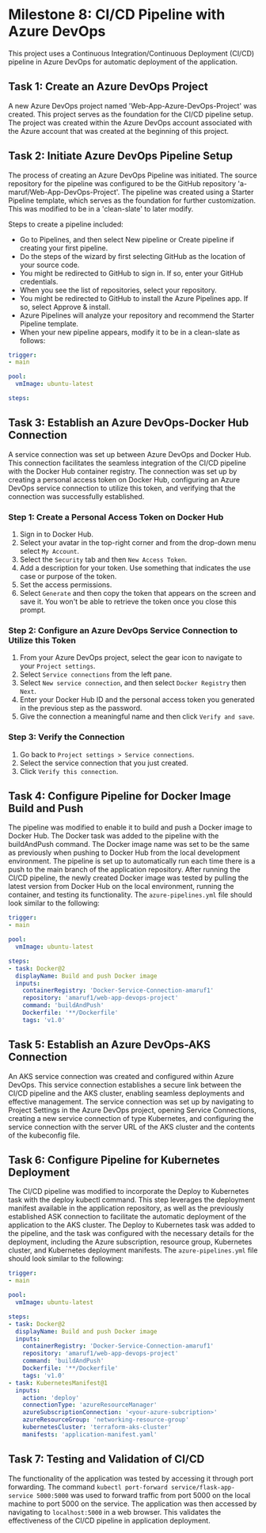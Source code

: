 # Milestone 8: CI/CD Pipeline with Azure DevOps 
 
This project uses a Continuous Integration/Continuous Deployment (CI/CD) pipeline in Azure DevOps for automatic deployment of the application. 
 
## Task 1: Create an Azure DevOps Project 
 
A new Azure DevOps project named 'Web-App-Azure-DevOps-Project' was created. This project serves as the foundation for the CI/CD pipeline setup. The project was created within the Azure DevOps account associated with the Azure account that was created at the beginning of this project. 
 
## Task 2: Initiate Azure DevOps Pipeline Setup 
 
The process of creating an Azure DevOps Pipeline was initiated. The source repository for the pipeline was configured to be the GitHub repository 'a-maruf/Web-App-DevOps-Project'. The pipeline was created using a Starter Pipeline template, which serves as the foundation for further customization. This was modified to be in a 'clean-slate' to later modify.

Steps to create a pipeline included:
- Go to Pipelines, and then select New pipeline or Create pipeline if creating your first pipeline.
- Do the steps of the wizard by first selecting GitHub as the location of your source code.
- You might be redirected to GitHub to sign in. If so, enter your GitHub credentials.
- When you see the list of repositories, select your repository.
- You might be redirected to GitHub to install the Azure Pipelines app. If so, select Approve & install.
- Azure Pipelines will analyze your repository and recommend the Starter Pipeline template.
- When your new pipeline appears, modify it to be in a clean-slate as follows:

```yaml
trigger:
- main

pool:
  vmImage: ubuntu-latest

steps:
```

 
## Task 3: Establish an Azure DevOps-Docker Hub Connection 
 
A service connection was set up between Azure DevOps and Docker Hub. This connection facilitates the seamless integration of the CI/CD pipeline with the Docker Hub container registry. The connection was set up by creating a personal access token on Docker Hub, configuring an Azure DevOps service connection to utilize this token, and verifying that the connection was successfully established. 

### Step 1: Create a Personal Access Token on Docker Hub

1. Sign in to Docker Hub.
2. Select your avatar in the top-right corner and from the drop-down menu select `My Account`.
3. Select the `Security` tab and then `New Access Token`.
4. Add a description for your token. Use something that indicates the use case or purpose of the token.
5. Set the access permissions.
6. Select `Generate` and then copy the token that appears on the screen and save it. You won't be able to retrieve the token once you close this prompt.

### Step 2: Configure an Azure DevOps Service Connection to Utilize this Token

1. From your Azure DevOps project, select the gear icon to navigate to your `Project settings`.
2. Select `Service connections` from the left pane.
3. Select `New service connection`, and then select `Docker Registry` then `Next`.
4. Enter your Docker Hub ID and the personal access token you generated in the previous step as the password.
5. Give the connection a meaningful name and then click `Verify and save`.

### Step 3: Verify the Connection

1. Go back to `Project settings > Service connections`.
2. Select the service connection that you just created.
3. Click `Verify this connection`.
 
## Task 4: Configure Pipeline for Docker Image Build and Push 
 
The pipeline was modified to enable it to build and push a Docker image to Docker Hub. The Docker task was added to the pipeline with the buildAndPush command. The Docker image name was set to be the same as previously when pushing to Docker Hub from the local development environment. The pipeline is set up to automatically run each time there is a push to the main branch of the application repository. After running the CI/CD pipeline, the newly created Docker image was tested by pulling the latest version from Docker Hub on the local environment, running the container, and testing its functionality. The `azure-pipelines.yml` file should look similar to the following:

```yaml
trigger:
- main

pool:
  vmImage: ubuntu-latest

steps:
- task: Docker@2
  displayName: Build and push Docker image
  inputs:
    containerRegistry: 'Docker-Service-Connection-amaruf1'
    repository: 'amaruf1/web-app-devops-project'
    command: 'buildAndPush'
    Dockerfile: '**/Dockerfile'
    tags: 'v1.0'
```

## Task 5: Establish an Azure DevOps-AKS Connection 
 
An AKS service connection was created and configured within Azure DevOps. This service connection establishes a secure link between the CI/CD pipeline and the AKS cluster, enabling seamless deployments and effective management. The service connection was set up by navigating to Project Settings in the Azure DevOps project, opening Service Connections, creating a new service connection of type Kubernetes, and configuring the service connection with the server URL of the AKS cluster and the contents of the kubeconfig file. 
 
## Task 6: Configure Pipeline for Kubernetes Deployment 
 
The CI/CD pipeline was modified to incorporate the Deploy to Kubernetes task with the deploy kubectl command. This step leverages the deployment manifest available in the application repository, as well as the previously established ASK connection to facilitate the automatic deployment of the application to the AKS cluster. The Deploy to Kubernetes task was added to the pipeline, and the task was configured with the necessary details for the deployment, including the Azure subscription, resource group, Kubernetes cluster, and Kubernetes deployment manifests. The `azure-pipelines.yml` file should look similar to the following:

```yaml
trigger:
- main

pool:
  vmImage: ubuntu-latest

steps:
- task: Docker@2
  displayName: Build and push Docker image
  inputs:
    containerRegistry: 'Docker-Service-Connection-amaruf1'
    repository: 'amaruf1/web-app-devops-project'
    command: 'buildAndPush'
    Dockerfile: '**/Dockerfile'
    tags: 'v1.0'
- task: KubernetesManifest@1
  inputs:
    action: 'deploy'
    connectionType: 'azureResourceManager'
    azureSubscriptionConnection: '<your-azure-subcription>'
    azureResourceGroup: 'networking-resource-group'
    kubernetesCluster: 'terraform-aks-cluster'
    manifests: 'application-manifest.yaml'
```
 
## Task 7: Testing and Validation of CI/CD 
 
The functionality of the application was tested by accessing it through port forwarding. The command `kubectl port-forward service/flask-app-service 5000:5000` was used to forward traffic from port 5000 on the local machine to port 5000 on the service. The application was then accessed by navigating to `localhost:5000` in a web browser. This validates the effectiveness of the CI/CD pipeline in application deployment. 